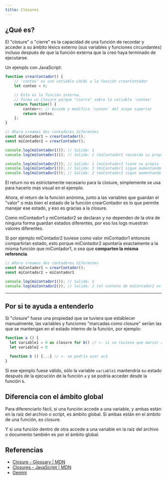 ```yaml
---
title: Closures
---
```


## ¿Qué es?
El "closure" o "cierre" es la capacidad de una función de recordar y acceder a su ámbito léxico externo (sus variables y funciones circundantes) incluso después de que la función externa que la creó haya terminado de ejecutarse.

Un ejemplo con JavaScript:

```javascript
function crearContador() {
    // 'conteo' es una variable LOCAL a la función crearContador
    let conteo = 0;

    // Esta es la función interna.
    // Forma un closure porque "cierra" sobre la variable 'conteo'
    return function() {
        conteo++; // Accede y modifica 'conteo' del scope superior
        return conteo;
    };
}

// Ahora creamos dos contadores diferentes
const miContador1 = crearContador();
const miContador2 = crearContador();

console.log(miContador1()); // Salida: 1
console.log(miContador1()); // Salida: 2 (miContador1 recuerda su propio 'conteo')

console.log(miContador2()); // Salida: 1 (miContador2 tiene su propio 'conteo' independiente)
console.log(miContador1()); // Salida: 3 (miContador1 sigue aumentando su propio 'conteo')
console.log(miContador2()); // Salida: 2 (miContador2 sigue aumentando el suyo)
```

El return no es estrictamente necesario para la closure, simplemente se usa para hacerlo más visual en el ejemplo.

Ahora, el return de la función anónima, junto a las variables que guardan el "valor" o más bien el estado de la función crearContador es lo que permite manejar ese estado, y eso es gracias a la closure.

Como miContador1 y miContador2 se declaran y no dependen de la otra de ninguna forma guardan estados diferentes, por eso los logs muestran valores diferentes.

Si por ejemplo miContador2 tuviese como valor miContador1 entonces compartirían estado, esto porque miContador2 apuntaría exactamente a la misma función que miContador1, o sea que **comparten la misma referencia**.

```javascript
// Ahora creamos dos contadores diferentes
const miContador1 = crearContador();
const miContador2 = miContador1

console.log(miContador1()); // Salida: 1
console.log(miContador2()); // Salida: 2 (el conteno de miContador2 es el mismo que el de miContador1)
```

___

## Por si te ayuda a entenderlo
Si "closure" fuese una propiedad que se tuviera que establecer manualmente, las variables y funciones "marcadas como closure" serían las que se mantengan en el estado interno de la función, por ejemplo:

```javascript
function a () {
  let variable1 = 0 as closure for b() // <- si se tuviese que marcar así
  let variable2 = 0

  function b () {...} // <- se podría usar acá
}
```

Si ese ejemplo fuese válido, sólo la variable `variable1` mantendría su estado después de la ejecución de la función `a` y se podría acceder desde la función `b`.

## Diferencia con el ámbito global
Para diferenciarlo fácil, si una función accede a una variable, y ambas están en la raíz del archivo o script, es ámbito global.
Si ambas están en el ámbito de una función, es closure.

Y si una función dentro de otra accede a una variable en la raíz del archivo o documento también es por el ámbito global.

## Referencias
- [Closure - Glossary | MDN](https://developer.mozilla.org/en-US/docs/Glossary/Closure)
- [Closures - JavaScript | MDN](https://developer.mozilla.org/en-US/docs/Web/JavaScript/Guide/Closures)
- [Gemini](https://gemini.google.com/)
